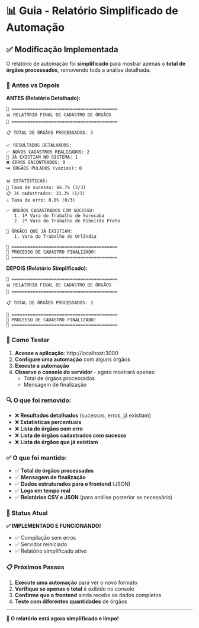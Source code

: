 # 📊 Guia - Relatório Simplificado de Automação

## ✅ Modificação Implementada

O relatório de automação foi **simplificado** para mostrar apenas o **total de órgãos processados**, removendo toda a análise detalhada.

### 🎯 Antes vs Depois

**ANTES (Relatório Detalhado):**
```
🎯 ========================================
📊 RELATÓRIO FINAL DE CADASTRO DE ÓRGÃOS
🎯 ========================================

📋 TOTAL DE ÓRGÃOS PROCESSADOS: 3

📈 RESULTADOS DETALHADOS:
✅ NOVOS CADASTROS REALIZADOS: 2
🔄 JÁ EXISTIAM NO SISTEMA: 1
❌ ERROS ENCONTRADOS: 0
⏭️ ÓRGÃOS PULADOS (vazios): 0

📊 ESTATÍSTICAS:
🎯 Taxa de sucesso: 66.7% (2/3)
📋 Já cadastrados: 33.3% (1/3)
⚠️ Taxa de erro: 0.0% (0/3)

✅ ÓRGÃOS CADASTRADOS COM SUCESSO:
   1. 1ª Vara do Trabalho de Sorocaba
   2. 2ª Vara do Trabalho de Ribeirão Preto

🔄 ÓRGÃOS QUE JÁ EXISTIAM:
   1. Vara do Trabalho de Orlândia

🎯 ========================================
🏁 PROCESSO DE CADASTRO FINALIZADO!
🎯 ========================================
```

**DEPOIS (Relatório Simplificado):**
```
🎯 ========================================
📊 RELATÓRIO FINAL DE CADASTRO DE ÓRGÃOS
🎯 ========================================

📋 TOTAL DE ÓRGÃOS PROCESSADOS: 3

🎯 ========================================
🏁 PROCESSO DE CADASTRO FINALIZADO!
🎯 ========================================
```

### 🧪 Como Testar

1. **Acesse a aplicação**: http://localhost:3000
2. **Configure uma automação** com alguns órgãos
3. **Execute a automação**
4. **Observe o console do servidor** - agora mostrará apenas:
   - Total de órgãos processados
   - Mensagem de finalização

### 🔍 O que foi removido:

- ❌ **Resultados detalhados** (sucessos, erros, já existiam)
- ❌ **Estatísticas percentuais**
- ❌ **Lista de órgãos com erro**
- ❌ **Lista de órgãos cadastrados com sucesso**
- ❌ **Lista de órgãos que já existiam**

### ✅ O que foi mantido:

- ✅ **Total de órgãos processados**
- ✅ **Mensagem de finalização**
- ✅ **Dados estruturados para o frontend** (JSON)
- ✅ **Logs em tempo real**
- ✅ **Relatórios CSV e JSON** (para análise posterior se necessário)

### 🚀 Status Atual

**✅ IMPLEMENTADO E FUNCIONANDO!**

- ✅ Compilação sem erros
- ✅ Servidor reiniciado
- ✅ Relatório simplificado ativo

### 📋 Próximos Passos

1. **Execute uma automação** para ver o novo formato
2. **Verifique se apenas o total** é exibido no console
3. **Confirme que o frontend** ainda recebe os dados completos
4. **Teste com diferentes quantidades** de órgãos

---

**🎉 O relatório está agora simplificado e limpo!** 
